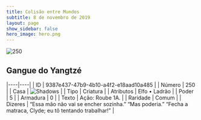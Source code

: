 ```yaml
---
title: Colisão entre Mundos
subtitle: 8 de novembro de 2019
layout: page
show_sidebar: false
hero_image: hero.png
---
```


![250](https://cdn.keyforgegame.com/media/card_front/pt/452_250_CP5Q496F86GH_pt.png)

## Gangue do Yangtzé

|----|----|
| ID | 9387e437-47b9-4b10-a4f2-e18aad10a485 |
| Número | 250 |
| Casa | ![Shadows](https://archonarcana.com/images/thumb/e/ee/Shadows.png/22px-Shadows.png "Sombras") |
| Tipo | Criatura |
| Atributos | Elfo • Ladrão |
| Poder | 5 |
| Armadura | 0 |
| Texto | Ação: Roube 1A. |
| Raridade | Comum |
| Dizeres | “Essa mão não vai se encher sozinha.” “Mas poderia.” “Fecha a matraca, Clyde; eu tô tentando trabalhar!” |
